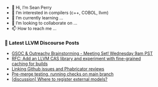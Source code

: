 - 👋 Hi, I’m Sean Perry
- 👀 I’m interested in compilers (c++, COBOL, llvm)
- 🌱 I’m currently learning ...
- 💞️ I’m looking to collaborate on ...
- 📫 How to reach me ...

<!---
s66perry/s66perry is a ✨ special ✨ repository because its `README.md` (this file) appears on your GitHub profile.
You can click the Preview link to take a look at your changes.
--->
### 📕 Latest LLVM Discourse Posts

<!-- DISCOURSE-LLVM:START -->
- [GSOC &amp; Outreachy Brainstorming - Meeting Set! Wednesday 9am PST](https://discourse.llvm.org/t/gsoc-outreachy-brainstorming-meeting-set-wednesday-9am-pst/59865/1)
- [RFC: Add an LLVM CAS library and experiment with fine-grained caching for builds](https://discourse.llvm.org/t/rfc-add-an-llvm-cas-library-and-experiment-with-fine-grained-caching-for-builds/59864/1)
- [Linking Github issues and Phabricator reviews](https://discourse.llvm.org/t/linking-github-issues-and-phabricator-reviews/59786/10)
- [Pre-merge testing, running checks on main branch](https://discourse.llvm.org/t/pre-merge-testing-running-checks-on-main-branch/59746/6)
- [[discussion] Where to register external models?](https://discourse.llvm.org/t/discussion-where-to-register-external-models/6189/9)
<!-- DISCOURSE-LLVM:END -->
